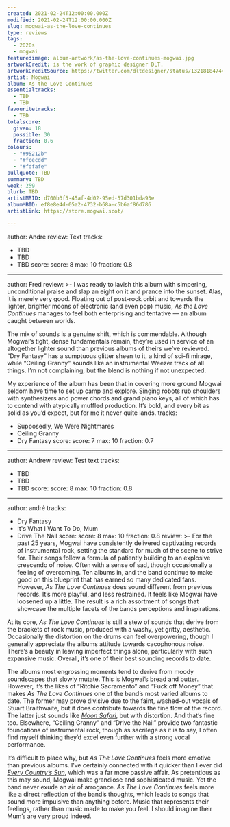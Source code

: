 ```yaml
---
created: 2021-02-24T12:00:00.000Z
modified: 2021-02-24T12:00:00.000Z
slug: mogwai-as-the-love-continues
type: reviews
tags:
  - 2020s
  - mogwai
featuredimage: album-artwork/as-the-love-continues-mogwai.jpg
artworkCredit: is the work of graphic designer DLT.
artworkCreditSource: https://twitter.com/dltdesigner/status/1321818474415575041
artist: Mogwai
album: As the Love Continues
essentialtracks:
  - TBD
  - TBD
favouritetracks:
  - TBD
totalscore:
  given: 18
  possible: 30
  fraction: 0.6
colours:
  - "#95212b"
  - "#fcecdd"
  - "#fdfafe"
pullquote: TBD
summary: TBD
week: 259
blurb: TBD
artistMBID: d700b3f5-45af-4d02-95ed-57d301bda93e
albumMBID: ef8e8e4d-05a2-4732-b68a-c5b6af86d786
artistLink: https://store.mogwai.scot/

---
```

author: Andre
review: Text
tracks:
  - TBD
  - TBD
  - TBD
score:
  score: 8
  max: 10
  fraction: 0.8

---
author: Fred
review: >-
  I was ready to lavish this album with simpering, unconditional praise and slap
  an eight on it and prance into the sunset. Alas, it is merely very good.
  Floating out of post-rock orbit and towards the lighter, brighter moons of
  electronic (and even pop) music, _As the Love Continues_ manages to feel both
  enterprising and tentative — an album caught between worlds.


  The mix of sounds is a genuine shift, which is commendable. Although Mogwai’s tight, dense fundamentals remain, they’re used in service of an altogether lighter sound than previous albums of theirs we’ve reviewed. “Dry Fantasy” has a sumptuous glitter sheen to it, a kind of sci-fi mirage, while “Ceiling Granny” sounds like an instrumental Weezer track of all things. I’m not complaining, but the blend is nothing if not unexpected.


  My experience of the album has been that in covering more ground Mogwai seldom have time to set up camp and explore. Singing robots rub shoulders with synthesizers and power chords and grand piano keys, all of which has to contend with atypically muffled production. It’s bold, and every bit as solid as you’d expect, but for me it never quite lands.
tracks:
  - Supposedly, We Were Nightmares
  - Ceiling Granny
  - Dry Fantasy
score:
  score: 7
  max: 10
  fraction: 0.7

---
author: Andrew
review: Test text
tracks:
  - TBD
  - TBD
  - TBD
score:
  score: 8
  max: 10
  fraction: 0.8

---
author: andré
tracks:
  - Dry Fantasy
  - It's What I Want To Do, Mum
  - Drive The Nail
score:
  score: 8
  max: 10
  fraction: 0.8
review: >-
  For the past 25 years, Mogwai have consistently delivered captivating records
  of instrumental rock, setting the standard for much of the scene to strive
  for. Their songs follow a formula of patiently building to an explosive
  crescendo of noise. Often with a sense of sad, though occasionally a feeling
  of overcoming. Ten albums in, and the band continue to make good on this
  blueprint that has earned so many dedicated fans. However, _As The Love
  Continues_ does sound different from previous records. It’s more playful, and
  less restrained. It feels like Mogwai have loosened up a little. The result is
  a rich assortment of songs that showcase the multiple facets of the bands
  perceptions and inspirations.


  At its core, _As The Love Continues_ is still a stew of sounds that derive from the brackets of rock music, produced with a washy, yet gritty, aesthetic. Occasionally the distortion on the drums can feel overpowering, though I generally appreciate the albums attitude towards cacophonous noise. There’s a beauty in leaving imperfect things alone, particularly with such expansive music. Overall, it’s one of their best sounding records to date.


  The albums most engrossing moments tend to derive from moody soundscapes that slowly mutate. This is Mogwai’s bread and butter. However, it’s the likes of “Ritchie Sacramento” and “Fuck off Money” that makes _As The Love Continues_ one of the band’s most varied albums to date. The former may prove divisive due to the faint, washed-out vocals of Stuart Braithwaite, but it does contribute towards the fine flow of the record. The latter just sounds like _[Moon Safari](https://audioxide.com/reviews/air-moon-safari)_, but with distortion. And that’s fine too. Elsewhere, “Ceiling Granny” and “Drive the Nail” provide two fantastic foundations of instrumental rock, though as sacrilege as it is to say, I often find myself thinking they’d excel even further with a strong vocal performance.


  It’s difficult to place why, but _As The Love Continues_ feels more emotive than previous albums. I’ve certainly connected with it quicker than I ever did _[Every Country’s Sun](https://audioxide.com/reviews/mogwai-every-countrys-sun)_, which was a far more passive affair. As pretentious as this may sound, Mogwai make grandiose and sophisticated music. Yet the band never exude an air of arrogance. _As The Love Continues_ feels more like a direct reflection of the band’s thoughts, which leads to songs that sound more impulsive than anything before. Music that represents their feelings, rather than music made to make you feel. I should imagine their Mum’s are very proud indeed.
